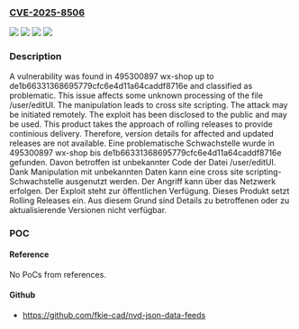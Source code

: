 ### [CVE-2025-8506](https://cve.mitre.org/cgi-bin/cvename.cgi?name=CVE-2025-8506)
![](https://img.shields.io/static/v1?label=Product&message=wx-shop&color=blue)
![](https://img.shields.io/static/v1?label=Version&message=de1b66331368695779cfc6e4d11a64caddf8716e%20&color=brightgreen)
![](https://img.shields.io/static/v1?label=Vulnerability&message=Code%20Injection&color=brightgreen)
![](https://img.shields.io/static/v1?label=Vulnerability&message=Cross%20Site%20Scripting&color=brightgreen)

### Description

A vulnerability was found in 495300897 wx-shop up to de1b66331368695779cfc6e4d11a64caddf8716e and classified as problematic. This issue affects some unknown processing of the file /user/editUI. The manipulation leads to cross site scripting. The attack may be initiated remotely. The exploit has been disclosed to the public and may be used. This product takes the approach of rolling releases to provide continious delivery. Therefore, version details for affected and updated releases are not available.
Eine problematische Schwachstelle wurde in 495300897 wx-shop bis de1b66331368695779cfc6e4d11a64caddf8716e gefunden. Davon betroffen ist unbekannter Code der Datei /user/editUI. Dank Manipulation mit unbekannten Daten kann eine cross site scripting-Schwachstelle ausgenutzt werden. Der Angriff kann über das Netzwerk erfolgen. Der Exploit steht zur öffentlichen Verfügung. Dieses Produkt setzt Rolling Releases ein. Aus diesem Grund sind Details zu betroffenen oder zu aktualisierende Versionen nicht verfügbar.

### POC

#### Reference
No PoCs from references.

#### Github
- https://github.com/fkie-cad/nvd-json-data-feeds

